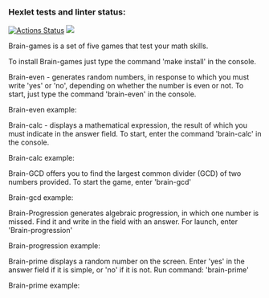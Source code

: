 ### Hexlet tests and linter status:

[![Actions Status](https://github.com/Ongawanai/frontend-project-44/workflows/hexlet-check/badge.svg)](https://github.com/Ongawanai/frontend-project-44/actions)
<a href="https://codeclimate.com/github/Ongawanai/frontend-project-44/maintainability"><img src="https://api.codeclimate.com/v1/badges/4fa482ce98f90d2ad2bb/maintainability" /></a>

Brain-games is a set of five games that test your math skills.

To install Brain-games just type the command 'make install' in the console.

Brain-even - generates random numbers, in response to which you must write 'yes' or 'no', depending on whether the number is even or not. To start, just type the command 'brain-even' in the console.

Brain-even example:

<script id="asciicast-541764" src="https://asciinema.org/a/541764.js" async></script>

Brain-calc - displays a mathematical expression, the result of which you must indicate in the answer field. To start, enter the command 'brain-calc' in the console.

Brain-calc example:

<script id="asciicast-541765" src="https://asciinema.org/a/541765.js" async></script>

Brain-GCD offers you to find the largest common divider (GCD) of two numbers provided. To start the game, enter 'brain-gcd'

Brain-gcd example:

<script id="asciicast-541763" src="https://asciinema.org/a/541763.js" async></script>

Brain-Progression generates algebraic progression, in which one number is missed. Find it and write in the field with an answer. For launch, enter 'Brain-progression'

Brain-progression example:

<script id="asciicast-542650" src="https://asciinema.org/a/542650.js" async></script>

Brain-prime displays a random number on the screen. Enter 'yes' in the answer field if it is simple, or 'no' if it is not. Run command: 'brain-prime'

Brain-prime example:

<script id="asciicast-542649" src="https://asciinema.org/a/542649.js" async></script>
